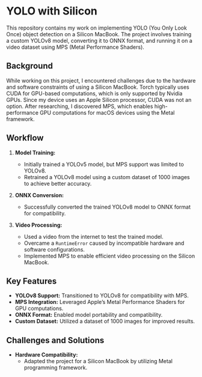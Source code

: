 # YOLO with Silicon

This repository contains my work on implementing YOLO (You Only Look Once) object detection on a Silicon MacBook. The project involves training a custom YOLOv8 model, converting it to ONNX format, and running it on a video dataset using MPS (Metal Performance Shaders).

## Background

While working on this project, I encountered challenges due to the hardware and software constraints of using a Silicon MacBook. Torch typically uses CUDA for GPU-based computations, which is only supported by Nvidia GPUs. Since my device uses an Apple Silicon processor, CUDA was not an option. After researching, I discovered MPS, which enables high-performance GPU computations for macOS devices using the Metal framework.

## Workflow

1. **Model Training:**
   - Initially trained a YOLOv5 model, but MPS support was limited to YOLOv8.
   - Retrained a YOLOv8 model using a custom dataset of 1000 images to achieve better accuracy.

2. **ONNX Conversion:**
   - Successfully converted the trained YOLOv8 model to ONNX format for compatibility.

3. **Video Processing:**
   - Used a video from the internet to test the trained model.
   - Overcame a `RuntimeError` caused by incompatible hardware and software configurations.
   - Implemented MPS to enable efficient video processing on the Silicon MacBook.

## Key Features

- **YOLOv8 Support:** Transitioned to YOLOv8 for compatibility with MPS.
- **MPS Integration:** Leveraged Apple’s Metal Performance Shaders for GPU computations.
- **ONNX Format:** Enabled model portability and compatibility.
- **Custom Dataset:** Utilized a dataset of 1000 images for improved results.

## Challenges and Solutions

- **Hardware Compatibility:**
  - Adapted the project for a Silicon MacBook by utilizing Metal programming framework.
